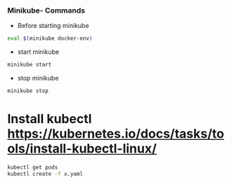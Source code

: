 ### Minikube- Commands

- Before starting minikube
```sh
eval $(minikube docker-env)
```
- start minikube
```sh
minikube start
```
- stop minikube 
```sh
minikube stop
```

# Install kubectl https://kubernetes.io/docs/tasks/tools/install-kubectl-linux/
```sh
kubectl get pods
kubectl create -f x.yaml
```